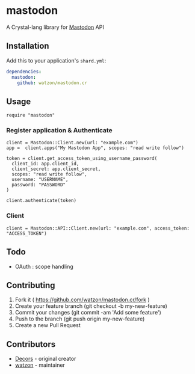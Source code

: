 # mastodon

A Crystal-lang library for [Mastodon](https://github.com/tootsuite/mastodon/) API

## Installation

Add this to your application's `shard.yml`:

```yaml
dependencies:
  mastodon:
    github: watzon/mastodon.cr
```

## Usage

```crystal
require "mastodon"
```

### Register application & Authenticate

```crystal
client = Mastodon::Client.new(url: "example.com")
app =  client.apps("My Mastodon App", scopes: "read write follow")

token = client.get_access_token_using_username_password(
  client_id: app.client_id,
  client_secret: app.client_secret,
  scopes: "read write follow",
  username: "USERNAME",
  password: "PASSWORD"
)

client.authenticate(token)
```

### Client

```crystal
client = Mastodon::API::Client.new(url: "example.com", access_token: "ACCESS_TOKEN")
```

## Todo

* OAuth : scope handling

## Contributing

1. Fork it ( https://github.com/watzon/mastodon.cr/fork )
2. Create your feature branch (git checkout -b my-new-feature)
3. Commit your changes (git commit -am 'Add some feature')
4. Push to the branch (git push origin my-new-feature)
5. Create a new Pull Request

## Contributors

- [Decors](https://github.com/decors)  - original creator
- [watzon](https://github.com/watzon)  - maintainer
